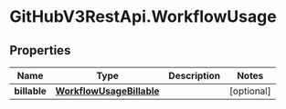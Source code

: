 # GitHubV3RestApi.WorkflowUsage

## Properties

Name | Type | Description | Notes
------------ | ------------- | ------------- | -------------
**billable** | [**WorkflowUsageBillable**](WorkflowUsageBillable.md) |  | [optional] 


